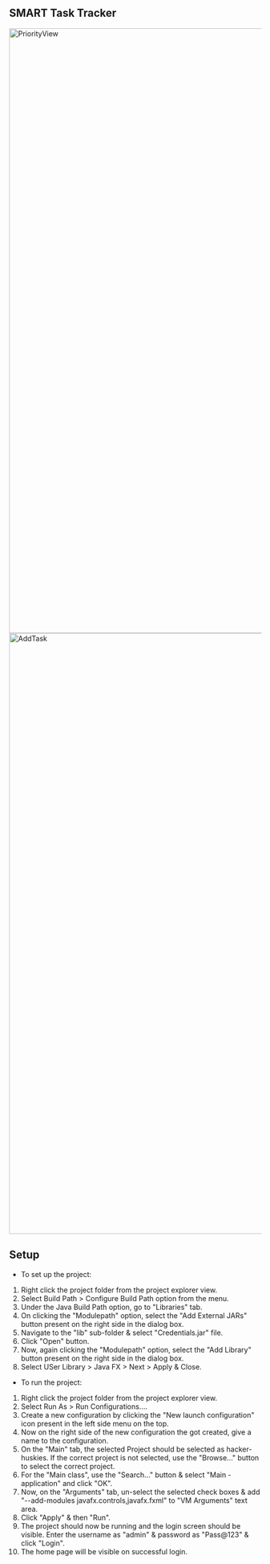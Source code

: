## SMART Task Tracker

<img width="1204" alt="PriorityView" src="https://github.com/user-attachments/assets/905a4dec-39ad-4a6a-9a1c-9015d2f519a6" />

<img width="1196" alt="AddTask" src="https://github.com/user-attachments/assets/44e4b385-6965-442c-ac4a-b5aa7493779f" />

## Setup
- To set up the project:

1. Right click the project folder from the project explorer view.
2. Select Build Path > Configure Build Path option from the menu.
3. Under the Java Build Path option, go to "Libraries" tab.
4. On clicking the "Modulepath" option, select the "Add External JARs" button present on the right side in the dialog box.
5. Navigate to the "lib" sub-folder & select "Credentials.jar" file.
6. Click "Open" button.
7. Now, again clicking the "Modulepath" option, select the "Add Library" button present on the right side in the dialog box.
8. Select USer Library > Java FX > Next > Apply & Close.


- To run the project:

1. Right click the project folder from the project explorer view.
2. Select Run As > Run Configurations....
3. Create a new configuration by clicking the "New launch configuration" icon present in the left side menu on the top.
4. Now on the right side of the new configuration the got created, give a name to the configuration.
5. On the "Main" tab, the selected Project should be selected as hacker-huskies. If the correct project is not selected, use the "Browse..." 
   button to select the correct project.
6. For the "Main class", use the "Search..." button & select "Main - application" and click "OK".
7. Now, on the "Arguments" tab, un-select the selected check boxes & add "--add-modules javafx.controls,javafx.fxml" to "VM Arguments" text area.
8. Click "Apply" & then "Run".
9. The project should now be running and the login screen should be visible. Enter the username as "admin" & password as "Pass@123" & click "Login".
10. The home page will be visible on successful login.
